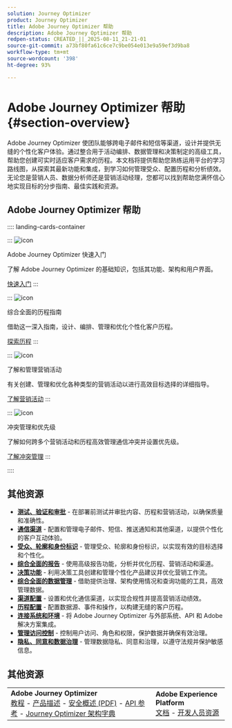```yaml
---
solution: Journey Optimizer
product: Journey Optimizer
title: Adobe Journey Optimizer 帮助
description: Adobe Journey Optimizer 帮助
redpen-status: CREATED_||_2025-08-11_21-21-01
source-git-commit: a73bf80fa61c6ce7c9be054e013e9a59ef3d9ba8
workflow-type: tm+mt
source-wordcount: '398'
ht-degree: 93%

---
```



# Adobe Journey Optimizer 帮助{#section-overview}

Adobe Journey Optimizer 使团队能够跨电子邮件和短信等渠道，设计并提供无缝的个性化客户体验。通过整合用于活动编排、数据管理和决策制定的高级工具，帮助您创建可实时适应客户需求的历程。本文档将提供帮助您熟练运用平台的学习路线图，从探索其最新功能和集成，到学习如何管理受众、配置历程和分析绩效。无论您是营销人员、数据分析师还是营销活动经理，您都可以找到帮助您满怀信心地实现目标的分步指南、最佳实践和资源。

## Adobe Journey Optimizer 帮助

:::: landing-cards-container

:::
![icon](https://cdn.experienceleague.adobe.com/icons/circle-play.svg)

Adobe Journey Optimizer 快速入门

了解 Adobe Journey Optimizer 的基础知识，包括其功能、架构和用户界面。

[快速入门](get-started-landing-page.md)
:::

:::
![icon](https://cdn.experienceleague.adobe.com/icons/code-branch.svg)

综合全面的历程指南

借助这一深入指南，设计、编排、管理和优化个性化客户历程。

[探索历程](orchestrate-journeys-landing-page.md)
:::

:::
![icon](https://cdn.experienceleague.adobe.com/icons/bullhorn.svg)

了解和管理营销活动

有关创建、管理和优化各种类型的营销活动以进行高效目标选择的详细指导。

[了解营销活动](campaigns-landing-page.md)
:::

:::
![icon](https://cdn.experienceleague.adobe.com/icons/scale-balanced.svg)

冲突管理和优先级

了解如何跨多个营销活动和历程高效管理通信冲突并设置优先级。

[了解冲突管理](conflict-prioritization-landing-page.md)
:::

::::


## 其他资源

- **[测试、验证和审批](test-landing-page.md)** - 在部署前测试并审批内容、历程和营销活动，以确保质量和准确性。
- **[通信渠道](../using/channels/gs-channels.md)** - 配置和管理电子邮件、短信、推送通知和其他渠道，以提供个性化的客户互动体验。
- **[受众、轮廓和身份标识](audiences-profiles-identities-landing-page.md)** - 管理受众、轮廓和身份标识，以实现有效的目标选择和个性化。
- **[综合全面的报告](reporting-landing-page.md)** - 使用高级报告功能，分析并优化历程、营销活动和渠道。
- **[决策功能](decisioning-landing-page.md)** - 利用决策工具创建和管理个性化产品建议并优化营销工作流。
- **[综合全面的数据管理](data-management-landing-page.md)** - 借助提供治理、架构使用情况和查询功能的工具，高效管理数据。
- **[渠道配置](configuration-landing-page.md)** - 设置和优化通信渠道，以实现合规性并提高营销活动绩效。
- **[历程配置](configure-journeys-landing-page.md)** - 配置数据源、事件和操作，以构建无缝的客户历程。
- **[连接系统和环境](connect-systems-landing-page.md)** - 将 Adobe Journey Optimizer 与外部系统、API 和 Adobe 解决方案集成。
- **[管理访问控制](access-control-landing-page.md)** - 控制用户访问、角色和权限，保护数据并确保有效治理。
- **[隐私、同意和数据治理](privacy-landing-page.md)** - 管理数据隐私、同意和治理，以遵守法规并保护敏感信息。

## 其他资源

<table style="table-layout:fixed"><tr style="border: 0;">
<td><strong>Adobe Journey Optimizer</strong><br/>
<a href="https://experienceleague.adobe.com/docs/journey-optimizer-learn/tutorials/overview.html?lang=zh-Hans" target="_blank">教程</a> - <a href="https://helpx.adobe.com/cn/legal/product-descriptions/adobe-journey-optimizer.html" target="_blank">产品描述</a> - <a href="https://www.adobe.com/content/dam/cc/en/security/pdfs/AJO_SecurityOverview.pdf" target="_blank">安全概述 (PDF)</a> - <a href="https://developer.adobe.com/journey-optimizer-apis/" target="_blank">API 参考</a> - <a href="https://experienceleague.adobe.com/tools/ajo-schemas/schema-dictionary.html?lang=zh-Hans" target="_blank">Journey Optimizer 架构字典</a>

</td>
<td><strong>Adobe Experience Platform</strong><br/>
<a href="https://experienceleague.adobe.com/docs/experience-platform/landing/home.html?lang=zh-Hans" target="_blank">文档</a> - <a href="https://www.adobe.com/cn/experience-platform/documentation-and-developer-resources.html" target="_blank">开发人员资源</a>
</td>
</tr></table>

<!--table style="table-layout:auto"><tr style="border: 0;"><td><img src="using/assets/do-not-localize/newsletter.png"></td><td>
<b>Stay informed and elevate your Adobe Journey Optimizer experience!</b><br/>Sign up for our quarterly newsletter. Gain exclusive access to the latest product updates, captivating stories, real-world use cases, valuable tips, and more – all delivered directly to your inbox every quarter. <a href="https://www.adobe.com/subscription/Adobe_Journey_Optimizer_NL.html">Sign up today!</a></td></tr></table-->
